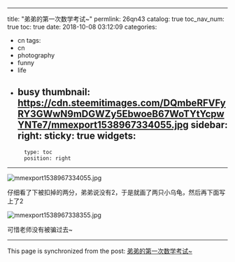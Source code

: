 
---
title: "弟弟的第一次数学考试~"
permlink: 26qn43
catalog: true
toc_nav_num: true
toc: true
date: 2018-10-08 03:12:09
categories:
- cn
tags:
- cn
- photography
- funny
- life
- busy
thumbnail: https://cdn.steemitimages.com/DQmbeRFVFyRY3GWwN9mDGWZy5EbwoeB67WoTYtYcpwYNTe7/mmexport1538967334055.jpg
sidebar:
    right:
        sticky: true
widgets:
    -
        type: toc
        position: right
---


![mmexport1538967334055.jpg](https://cdn.steemitimages.com/DQmbeRFVFyRY3GWwN9mDGWZy5EbwoeB67WoTYtYcpwYNTe7/mmexport1538967334055.jpg)

仔细看了下被扣掉的两分，弟弟说没有2，于是就画了两只小乌龟，然后再下面写上了2

![mmexport1538967338355.jpg](https://cdn.steemitimages.com/DQmUtAFy2Pj59J2b6H3rVPWxsDQRRaLuYCA68uas1HT4D5L/mmexport1538967338355.jpg)

可惜老师没有被骗过去~

- - -

This page is synchronized from the post: [弟弟的第一次数学考试~](https://steemit.com/@andrewma/26qn43)
